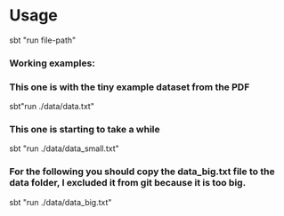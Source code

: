 # Usage

sbt "run file-path"

### Working examples:

### This one is with the tiny example dataset from the PDF
sbt"run ./data/data.txt"

### This one is starting to take a while
sbt "run ./data/data_small.txt"

### For the following you should copy the data_big.txt file to the data folder, I excluded it from git because it is too big. 
sbt "run ./data/data_big.txt"
